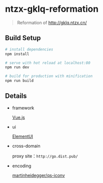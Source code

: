 # ntzx-gklq-reformation

> Reformation of http://gklq.ntzx.cn/

## Build Setup

```bash
# install dependencies
npm install

# serve with hot reload at localhost:80
npm run dev

# build for production with minification
npm run build
```

## Details
- framework

  [Vue.js](https://cn.vuejs.org/)

- ui

  [ElementUI](http://element-cn.eleme.io/#/zh-CN)

- cross-domain

  proxy site：`http://go.dist.pub/`

- encoding

  [martinheidegger/qs-iconv](https://github.com/martinheidegger/qs-iconv)
